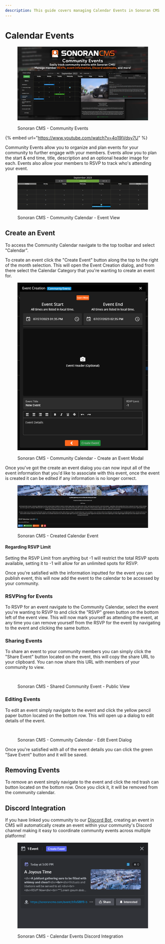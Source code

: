 ```yaml
---
description: This guide covers managing Calendar Events in Sonoran CMS.
---
```


# Calendar Events

<figure><img src="../.gitbook/assets/image (12).png" alt=""><figcaption><p>Sonoran CMS - Community Events</p></figcaption></figure>

{% embed url="https://www.youtube.com/watch?v=4o19lVdsy7U" %}

Community Events allow you to organize and plan events for your community to further engage with your members. Events allow you to plan the start & end time, title, description and an optional header image for each. Events also allow your members to RSVP to track who's attending your event.

<figure><img src="../.gitbook/assets/CMS_CalendarOverview2.png" alt=""><figcaption><p>Sonoran CMS - Community Calendar - Event View</p></figcaption></figure>

## Create an Event

To access the Community Calendar navigate to the top toolbar and select "Calendar".

To create an event click the "Create Event" button along the top to the right of the month selection. This will open the Event Creation dialog, and from there select the Calendar Category that you're wanting to create an event for.

<figure><img src="../.gitbook/assets/CMS_CalendarCreateEvent.png" alt=""><figcaption><p>Sonoran CMS - Community Calendar - Create an Event Modal</p></figcaption></figure>

Once you've got the create an event dialog  you can now input all of the event information that you'd like to associate with this event, once the event is created it can be edited if any information is no longer correct.

<figure><img src="../.gitbook/assets/CMS_CalendarEvent.png" alt=""><figcaption><p>Sonoran CMS - Created Calendar Event</p></figcaption></figure>

#### Regarding RSVP Limit

Setting the RSVP Limit from anything but -1 will restrict the total RSVP spots available, setting it to -1 will allow for an unlimited spots for RSVP.

Once you're satisfied with the information inputted for the event you can publish event, this will now add the event to the calendar to be accessed by your community.

### RSVPing for Events

To RSVP for an event navigate to the Community Calendar, select the event you're wanting to RSVP to and click the "RSVP" green button on the bottom left of the event view. This will now mark  yourself as attending the event, at any time you can remove yourself from the RSVP for the event by navigating to the event and clicking the same button.

### Sharing Events

To share an event to your community members you can simply click the "Share Event" button located on the event, this will copy the share URL to your clipboard. You can now share this URL with members of your community to view.

<figure><img src="https://i.imgur.com/qsSWxoD.png" alt=""><figcaption><p>Sonoran CMS - Shared Community Event - Public View</p></figcaption></figure>

### Editing Events

To edit an event simply navigate to the event and click the yellow pencil paper button located on the bottom row. This will open up a dialog to edit details of the event.

<figure><img src="https://i.imgur.com/OUxurR4.png" alt=""><figcaption><p>Sonoran CMS - Community Calendar - Edit Event Dialog</p></figcaption></figure>

Once you're satisfied with all of the event details you can click the green "Save Event" button and it will be saved.&#x20;

## Removing Events

To remove an event simply navigate to the event and click the red trash can button located on the bottom row. Once you click it, it will be removed from the community calendar.

## Discord Integration

If you have linked you community to our [Discord Bot](https://info.sonoranbot.com/en/tutorials/getting-started), creating an event in CMS will automatically create an event within your community's Discord channel making it easy to coordinate community events across multiple platforms!

<figure><img src="../.gitbook/assets/CMS_CalendarEventDiscord.png" alt=""><figcaption><p>Sonoran CMS - Calendar Events Discord Integration</p></figcaption></figure>
